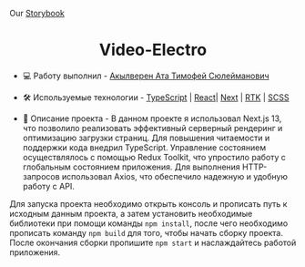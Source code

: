 Our [Storybook](https://642b138fc4896be59d17ada1-mgrfcoeaio.chromatic.com/?path=/story/ui-button--default)

<h1 align="center">Video-Electro</h1>

- 💻 Работу выполнил - [Акылверен Ата Тимофей Сюлейманович](https://github.com/TimProger)

- 🛠️ Используемые технологии -
  [TypeScript](https://www.typescriptlang.org/) |
  [React](https://reactjs.org/)|
  [Next](https://nextjs.org/) |
  [RTK](https://redux-toolkit.js.org/) |
  [SCSS]([https://www.w3.org/Style/CSS/Overview.en.html](https://sass-lang.com/))

- 📝 Описание проекта - В данном проекте я использовал Next.js 13, что позволило реализовать эффективный серверный рендеринг и оптимизацию загрузки страниц. Для повышения читаемости и поддержки кода внедрил TypeScript. Управление состоянием осуществлялось с помощью Redux Toolkit, что упростило работу с глобальным состоянием приложения. Для выполнения HTTP-запросов использовал Axios, что обеспечило надежную и удобную работу с API.

Для запуска проекта необходимо открыть консоль и прописать путь к исходным данным проекта, а затем установить необходимые библиотеки при помощи команды ```npm install```, после чего необходимо прописать команду ```npm build``` для того, чтобы начать сборку проекта. После окончания сборки пропишите ```npm start``` и наслаждайтесь работой приложения.

